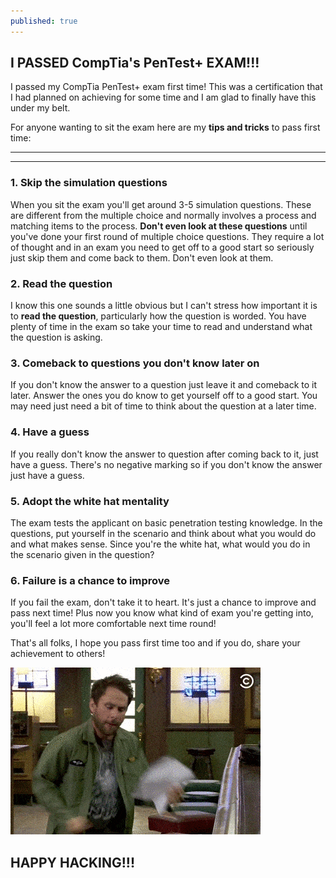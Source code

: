 ```yaml
---
published: true
---
```

## I PASSED CompTia's PenTest+ EXAM!!!

I passed my CompTia PenTest+ exam first time! This was a certification that I had planned on achieving for some time and I am glad to finally have this under my belt.

For anyone wanting to sit the exam here are my **tips and tricks** to pass first time:

----
****

### 1. Skip the simulation questions
When you sit the exam you'll get around 3-5 simulation questions. These are different from the multiple choice and normally involves a process and matching items to the process. **Don't even look at these questions** until you've done your first round of multiple choice questions. They require a lot of thought and in an exam you need to get off to a good start so seriously just skip them and come back to them. Don't even look at them.

### 2. Read the question
I know this one sounds a little obvious but I can't stress how important it is to **read the question**, particularly how the question is worded. You have plenty of time in the exam so take your time to read and understand what the question is asking.

### 3. Comeback to questions you don't know later on
If you don't know the answer to a question just leave it and comeback to it later. Answer the ones you do know to get yourself off to a good start. You may need just need a bit of time to think about the question at a later time.

### 4. Have a guess
If you really don't know the answer to question after coming back to it, just have a guess. There's no negative marking so if you don't know the answer just have a guess.

### 5. Adopt the white hat mentality
The exam tests the applicant on basic penetration testing knowledge. In the questions, put yourself in the scenario and think about what you would do and what makes sense. Since you're the white hat, what would you do in the scenario given in the question?

### 6. Failure is a chance to improve
If you fail the exam, don't take it to heart. It's just a chance to improve and pass next time! Plus now you know what kind of exam you're getting into, you'll feel a lot more comfortable next time round!

That's all folks, I hope you pass first time too and if you do, share your achievement to others!

![celebrate](/images/pass_exam.gif)

## HAPPY HACKING!!!
